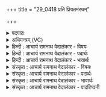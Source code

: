 +++
title = "29_0418 प्रति प्रियतमंरथम्"

+++
<details><summary>पदपाठः</summary>

प्र꣡ति꣢꣯। प्रि꣣य꣡त꣢मम्। र꣡थ꣢꣯म्। वृ꣡ष꣢꣯णम्। व꣣सुवा꣡ह꣢नम्। वसु। वा꣡ह꣢꣯नम्। स्तो꣣ता꣢। वा꣣म्। अश्विनौ। ऋ꣡षिः꣢꣯। स्तो꣡मे꣢꣯भिः। भू꣣षति। प्र꣡ति꣢। माध्वी꣣इ꣡ति꣢। म꣡म꣢꣯। श्रु꣣तम्। ह꣡व꣢꣯म्। ४१८।
</details>

<details><summary>अधिमन्त्रम् (VC)</summary>

- आश्विनौ
- अवस्युरात्रेयः
- पङ्क्तिः
- पञ्चमः
- ऐन्द्रं काण्डम्
</details>

<details><summary>हिन्दी : आचार्य रामनाथ वेदालंकार - विषयः</summary>

अगले मन्त्र के देवता अश्विनौ हैं। इसमें शरीर-रथ और शिल्प-रथ का विषय वर्णित है।
</details>

<details><summary>हिन्दी : आचार्य रामनाथ वेदालंकार - पदार्थः</summary>

पदार्थान्वयभाषाः -  प्रथम—शरीर-रथ के पक्ष में। हे (अश्विनौ) परमात्मन् और जीवात्मन् ! (प्रियतमम्) सर्वाधिक प्रिय, (वृषणम्) बलवान्, (वसुवाहनम्) वासक इन्द्रियों द्वारा वहन किये जानेवाले (रथम्) शरीररूप रथ को (प्रति) लक्ष्य करके (स्तोता) स्तुतिकर्ता (ऋषिः) तत्त्वार्थद्रष्टा विद्वान् (स्तोमेभिः) तुम्हारे स्तोत्रगानों के साथ (वाम्) तुमसे (प्रतिभूषति) याचना कर रहा है, अर्थात् मैं याचना कर रहा हूँ। हे (माध्वी) मधुर परमात्मन् और जीवात्मन् ! तुम (मम) मेरे (हवम्) आह्वान को (प्रतिश्रुतम्) सुनो। भाव यह है कि मैं आगामी जन्म में मानवशरीर ही प्राप्त करूँ, पशु, पक्षी, सरकनेवाले जन्तु, स्थावर आदि का शरीर नहीं ॥ द्वितीय—शिल्प-रथ के पक्ष में। हे (अश्विनौ) रथों के निर्माता और चालक शिल्पिजनो ! (प्रियतमम्) अतिशय प्रिय, (वृषणम्) शत्रुसेना के ऊपर शस्त्रास्त्रों की वर्षा के साधनभूत, (वसुवाहनम्) धन-धान्य आदि को देशान्तर में पहुँचानेवाले (रथम्) विमानादि यान को (वाम्) तुम्हारा (स्तोता) प्रशंसक (ऋषिः) विद्वान् मनुष्य (स्तोमेभिः) देशान्तर में ले जाये जानेवाले पदार्थ-समूहों से (प्रतिभूषति) अलङ्कृत करता है। हे (माध्वी) मधुर गति की विद्या को जाननेवाले शिल्पी जनो ! तुम (मम) मेरी (हवम्) विमानादि यानों के निर्माण करने तथा उन्हें चलाने विषयक पुकार को (प्रति श्रुतम्) पूर्ण करो ॥१०॥ इस मन्त्र में श्लेष अलङ्कार है ॥१०॥
</details>

<details><summary>हिन्दी : आचार्य रामनाथ वेदालंकार - भावार्थः</summary>

भावार्थभाषाः -  सब मनुष्यों को ऐसे कर्म करने चाहिएँ, जिससे पुनर्जन्म में मानवशरीर ही प्राप्त हो। इसी प्रकार राष्ट्र में शिल्पविद्या की उन्नति से वेगवान् भूयान, जलयान और अन्तरिक्षयान बनवाने चाहिएँ और देशान्तरगमन, व्यापार, युद्ध आदि में उनका प्रयोग करना चाहिए ॥१०॥ इस दशति में इन्द्र की सहयोगिनी गौरियों का, इन्द्र के स्वराज्य का, उसके आह्वान, उद्बोधन और स्तवन का, चन्द्र-सूर्य आदि की गतियों के तत्कर्तृक होने का और उसके द्वारा दातव्य रथ का वर्णन होने से इस दशति के विषय की पूर्वदशति के विषय के साथ संगति है ॥ पञ्चम प्रपाठक में प्रथम अर्ध की तृतीय दशति समाप्त ॥ चतुर्थ अध्याय में सप्तम खण्ड समाप्त ॥
</details>

<details><summary>संस्कृत : आचार्य रामनाथ वेदालंकार - विषयः</summary>

अथाश्विनौ देवते। देहरथविषयं शिल्परथविषयं चाह।
</details>

<details><summary>संस्कृत : आचार्य रामनाथ वेदालंकार - पदार्थः</summary>

पदार्थान्वयभाषाः -  प्रथमः—शरीररथपरः। हे (अश्विनौ) परमात्मजीवात्मानौ ! (प्रियतमम्) अतिशयेन प्रियम्, (वृषणम्) बलवन्तम्, (वसुवाहनम्) वसुभिः निवासकैः इन्द्रियैः उह्यते इति वसुवाहनः तम् (रथम्) मानवशरीररूपं शकटम् (प्रति) उद्दिश्य (स्तोता) स्तुतिकर्ता (ऋषिः) तत्त्वद्रष्टा विद्वान् जनः (स्तोमेभिः) स्तोत्रैः (वाम्) युवाम् (प्रतिभूषति) याचते, ऋषिरहं याचे इत्यर्थः। भूष अलङ्कारे भ्वादिः, अत्र प्रतिपूर्वो याचनार्थो गृह्यते। हे (माध्वी२) मधुरौ परमात्मजीवात्मानौ, युवाम् (मम) मदीयम् (हवम्) आह्वानम् (प्रति श्रुतम्) शृणुतम्। परे जन्मनि मानवशरीरमेवाहं प्राप्नुयाम्, न तु पशुपक्षिसरीसृपस्थावरादिशरीरमित्यर्थः। अत्र ‘श्रुवः शृ च। अ० ३।१।७४’ इत्यनेन प्राप्तः श्नुप्रत्ययः श्रुवः शृ आदेशश्च न भवति, छन्दसि सर्वेषां विधीनां वैकल्पिकत्वात् ॥ अथ द्वितीयः—शिल्परथपरः। हे (अश्विनौ) रथस्य निर्मातृचालकौ३ शिल्पिनौ ! (प्रियतमम्) अतिशयेन प्रियम्, (वृषणम्) शत्रुसेनाया उपरि शस्त्रास्त्रवृष्टिसाधनभूतम्, (वसुवाहनम्) वसूनि धनधान्यादीनि वहति देशान्तरं प्रापयतीति तम् (रथम्) विमानादियानम् (वाम्) युवयोः (स्तोता) प्रशंसकः (ऋषिः) विद्वान् जनः (स्तोमेभिः) देशान्तरं नेतुं योग्यैः पदार्थसमूहैः (प्रतिभूषति) अलङ्करोति। हे (माध्वी) मधुरगतिविद्याविदौ शिल्पिनौ ! युवाम् (मम) मदीयम् (हवम्) रथसाधनचालनरूपम् आह्वानम् (प्रति श्रुतम्) पूरयतम् ॥१०॥४ अत्र श्लेषालङ्कारः ॥१०॥
</details>

<details><summary>संस्कृत : आचार्य रामनाथ वेदालंकार - भावार्थः</summary>

भावार्थभाषाः -  सर्वैर्मनुष्यैस्तादृशानि कर्माण्याचरणीयानि यैः पुनर्जन्मनि मानवशरीरमेव प्राप्येत। तथैव राष्ट्रे शिल्पविद्योन्नत्या वेगवन्ति भूजलान्तरिक्षयानानि निर्मापयितव्यानि, देशान्तरगमनव्यापारयुद्धादिषु च प्रयोक्तव्यानि ॥१०॥ अत्रेन्द्रसहयोगिनीनां गौरीणां वर्णनात्, इन्द्रस्य स्वराज्यवर्णनात्, तदाह्वानात्, तदुद्बोधनात्, तत्स्तवनात्, चन्द्रसूर्यादिगतीनां तत्कर्तृकत्वप्रतिपादनात्, तद्दातव्यरथवर्णनाच्चैतद्दशत्यर्थस्य पूर्वदशत्यर्थेन सह संगतिरस्ति ॥ इति पञ्चमे प्रपाठके प्रथमार्द्धे तृतीया दशतिः ॥ इति चतुर्थेऽध्याये सप्तमः खण्डः ॥
</details>

<details><summary>संस्कृत : आचार्य रामनाथ वेदालंकार - पादटिप्पनी</summary>

टिप्पणी:   १. ऋ० ५।७५।१ ‘स्तोता वामश्विनावृषिः स्तोमेन प्रतिभूषति’ इत्युत्तरार्धपाठः। साम० १७४३। २. हे माध्वी, मधुपूर्णो दृतिः माध्वः, ‘तस्येदम् पा० ४।३।१२०’ इत्यण्। ‘यो ह वां मधुनो दृतिराहितो रथचर्षणे’ (ऋ० ८।५।१९) इति मन्त्रान्तरदर्शनात्। स ययोरस्ति तौ माध्वी। छन्दसीवनिपौ (वा० ५।२।१०९) इति ईकारो मत्वर्थीयः। तयोः सम्बोधनं हे माध्वी—इति वि०। माध्वी मधुविद्याविदौ—इति भ०। ३. अश्विनौ जलाग्नी इव निर्मातृवोढारौ (शिल्पिचालकौ) इति ऋ० १।१८२।७ भाष्ये द०। ४. ऋग्भाष्येऽस्मिन् मन्त्रे दयानन्दर्षिः ‘अश्विनौ’ इति पदेन अध्यापकपरीक्षकौ, ‘रथम्’ इत्यनेन च विमानादियानं गृह्णाति।
</details>